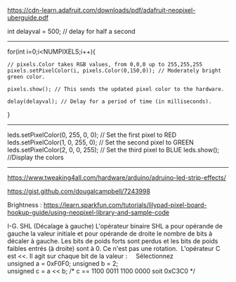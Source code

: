 https://cdn-learn.adafruit.com/downloads/pdf/adafruit-neopixel-uberguide.pdf


int delayval = 500; // delay for half a second

----

 for(int i=0;i<NUMPIXELS;i++){

    // pixels.Color takes RGB values, from 0,0,0 up to 255,255,255
    pixels.setPixelColor(i, pixels.Color(0,150,0)); // Moderately bright green color.

    pixels.show(); // This sends the updated pixel color to the hardware.

    delay(delayval); // Delay for a period of time (in milliseconds).

 }


----------

  leds.setPixelColor(0, 255, 0, 0); // Set the first pixel to RED
  leds.setPixelColor(1, 0, 255, 0); // Set the second pixel to GREEN
  leds.setPixelColor(2, 0, 0, 255); // Set the third pixel to BLUE
  leds.show(); //Display the colors

------------

https://www.tweaking4all.com/hardware/arduino/adruino-led-strip-effects/

https://gist.github.com/dougalcampbell/7243998

Brightness :
https://learn.sparkfun.com/tutorials/lilypad-pixel-board-hookup-guide/using-neopixel-library-and-sample-code

I-G. SHL (Décalage à gauche)
L'opérateur binaire SHL a pour opérande de gauche la valeur initiale et pour opérande de droite le nombre de bits à décaler à gauche. Les bits de poids forts sont perdus et les bits de poids faibles entrés (à droite) sont à 0. Ce n'est pas une rotation. 
L'opérateur C est <<. Il agit sur chaque bit de la valeur : 
  
Sélectionnez
unsigned a = 0xF0F0;
unsigned b = 2;
unsigned c = a << b; /* c == 1100 0011 1100 0000 soit 0xC3C0 */ 
